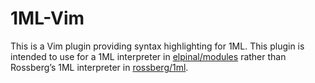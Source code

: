 # 1ML-Vim

This is a Vim plugin providing syntax highlighting for 1ML.
This plugin is intended to use for a 1ML interpreter in [elpinal/modules](https://github.com/elpinal/modules) rather than Rossberg’s 1ML interpreter in [rossberg/1ml](https://github.com/rossberg/1ml).
